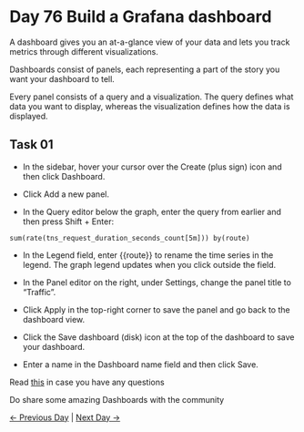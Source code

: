 # Day 76 Build a Grafana dashboard

A dashboard gives you an at-a-glance view of your data and lets you track metrics through different visualizations.

Dashboards consist of panels, each representing a part of the story you want your dashboard to tell.

Every panel consists of a query and a visualization. The query defines what data you want to display, whereas the visualization defines how the data is displayed.

## Task 01

- In the sidebar, hover your cursor over the Create (plus sign) icon and then click Dashboard.

- Click Add a new panel.

- In the Query editor below the graph, enter the query from earlier and then press Shift + Enter:

`sum(rate(tns_request_duration_seconds_count[5m])) by(route)`

- In the Legend field, enter {{route}} to rename the time series in the legend. The graph legend updates when you click outside the field.

- In the Panel editor on the right, under Settings, change the panel title to “Traffic”.

- Click Apply in the top-right corner to save the panel and go back to the dashboard view.

- Click the Save dashboard (disk) icon at the top of the dashboard to save your dashboard.

- Enter a name in the Dashboard name field and then click Save.

Read [this](https://grafana.com/tutorials/grafana-fundamentals/) in case you have any questions

Do share some amazing Dashboards with the community

[← Previous Day](../day75/README.md) | [Next Day →](../day77/README.md)
